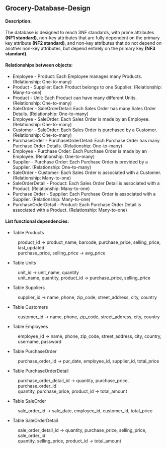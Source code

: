 ## Grocery-Database-Design

<h4>Description:</h4>
The database is designed to reach 3NF standards, with prime attributes <strong>(NF1 standard)</strong>, non-key attributes that are fully dependent on the primary key attribute 
<strong>(NF2 standard)</strong>, and non-key attributes that do not depend on another non-key attributes, but depend entirely on the primary key <strong>(NF3 standard)</strong>.

<h4>Relationships between objects:</h4>
<ul>
    <li>Employee - Product: Each Employee manages many Products. (Relationship: One-to-many)</li>
    <li>Product - Supplier: Each Product belongs to one Supplier. (Relationship: Many-to-one)</li>
    <li>Product - Unit: Each Product can have many different Units. (Relationship: One-to-many)</li>
    <li>SaleOrder - SaleOrderDetail: Each Sales Order has many Sales Order Details. (Relationship: One-to-many)</li>
    <li>Employee - SaleOrder: Each Sales Order is made by an Employee. (Relationship: One-to-many)</li>
    <li>Customer - SaleOrder: Each Sales Order is purchased by a Customer. (Relationship: One-to-many)</li>
    <li>PurchaseOrder - PurchaseOrderDetail: Each Purchase Order has many Purchase Order Details. (Relationship: One-to-many)</li>
    <li>Employee - Purchase Order: Each Purchase Order is made by an Employee. (Relationship: One-to-many)</li>
    <li>Supplier - Purchase Order: Each Purchase Order is provided by a Supplier. (Relationship: One-to-many)</li>
    <li>SaleOrder - Customer: Each Sales Order is associated with a Customer. (Relationship: Many-to-one)</li>
    <li>SaleOrderDetail - Product: Each Sales Order Detail is associated with a Product. (Relationship: Many-to-one)</li>
    <li>Purchase Order - Supplier: Each Purchase Order is associated with a Supplier. (Relationship: Many-to-one)</li>
    <li>PurchaseOrderDetail - Product: Each Purchase Order Detail is associated with a Product. (Relationship: Many-to-one)</li>
</ul>

<h4>List functional dependencies:</h4>
<ul><li>Table Products</li></ul>
<dl>
    <dd>product_id → product_name, barcode, purchase_price, selling_price, last_updated</dd>
    <dd>purchase_price, selling_price → avg_price</dd>
</dl>
<ul><li>Table Units</li></ul>
<dl>
    <dd>unit_id → unit_name, quantity</dd>
    <dd>unit_name, quantity, product_id → purchase_price, selling_price</dd>
</dl>
<ul><li>Table Suppliers</li></ul>
<dl>
    <dd>supplier_id → name, phone, zip_code, street_address, city, country</dd>
</dl>
<ul><li>Table Customers</li></ul>
<dl>
    <dd>customer_id → name, phone, zip_code, street_address, city, country</dd>
</dl>
<ul><li>Table Employees</li></ul>
<dl>
    <dd>employee_id → name, phone, zip_code, street_address, city, country, username, password</dd>
</dl>
<ul><li>Table PurchaseOrder</li></ul>
<dl>
    <dd>purchase_order_id → pur_date, employee_id, supplier_id, total_price</dd>
</dl>
<ul><li>Table PurchaseOrderDetail</li></ul>
<dl>
    <dd>purchase_order_detail_id → quantity, purchase_price, purchase_order_id</dd>
    <dd>quantity, purchase_price, product_id → total_amount</dd>
</dl>
<ul><li>Table SaleOrder</li></ul>
<dl>
    <dd>sale_order_id → sale_date, employee_id, customer_id, total_price</dd>
</dl>
<ul><li>Table SaleOrderDetail</li></ul>
<dl>
    <dd>sale_order_detail_id → quantity, purchase_price, selling_price, sale_order_id</dd>
    <dd>quantity, selling_price, product_id → total_amount</dd>
</dl>
